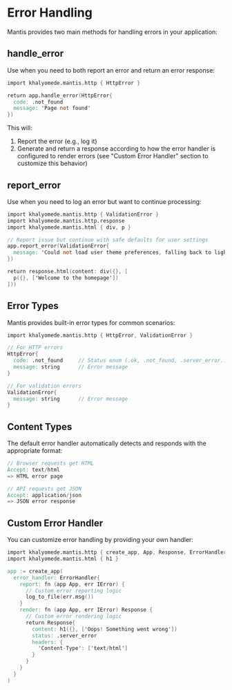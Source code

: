# Error Handling

Mantis provides two main methods for handling errors in your application:

## handle_error

Use when you need to both report an error and return an error response:

```v
import khalyomede.mantis.http { HttpError }

return app.handle_error(HttpError{
  code: .not_found
  message: 'Page not found'
})
```

This will:
1. Report the error (e.g., log it)
2. Generate and return a response according to how the error handler is configured to render errors (see "Custom Error Handler" section to customize this behavior)

## report_error

Use when you need to log an error but want to continue processing:

```v
import khalyomede.mantis.http { ValidationError }
import khalyomede.mantis.http.response
import khalyomede.mantis.html { div, p }

// Report issue but continue with safe defaults for user settings
app.report_error(ValidationError{
  message: 'Could not load user theme preferences, falling back to light mode'
})

return response.html(content: div({}, [
  p({}, ['Welcome to the homepage'])
]))
```

## Error Types

Mantis provides built-in error types for common scenarios:

```v
import khalyomede.mantis.http { HttpError, ValidationError }

// For HTTP errors
HttpError{
  code: .not_found     // Status enum (.ok, .not_found, .server_error...)
  message: string      // Error message
}

// For validation errors
ValidationError{
  message: string      // Error message
}
```

## Content Types

The default error handler automatically detects and responds with the appropriate format:

```v
// Browser requests get HTML
Accept: text/html
=> HTML error page

// API requests get JSON
Accept: application/json
=> JSON error response
```

## Custom Error Handler

You can customize error handling by providing your own handler:

```v
import khalyomede.mantis.http { create_app, App, Response, ErrorHandler }
import khalyomede.mantis.html { h1 }

app := create_app(
  error_handler: ErrorHandler{
    report: fn (app App, err IError) {
      // Custom error reporting logic
      log_to_file(err.msg())
    }
    render: fn (app App, err IError) Response {
      // Custom error rendering logic
      return Response{
        content: h1({}, ['Oops! Something went wrong'])
        status: .server_error
        headers: {
          'Content-Type': ['text/html']
        }
      }
    }
  }
)
```
